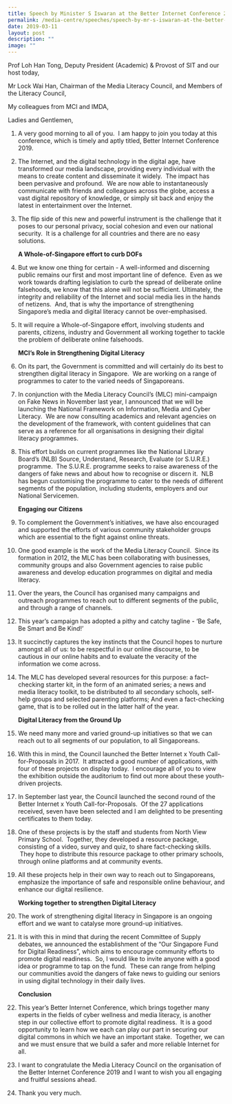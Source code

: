 ```yaml
---
title: Speech by Minister S Iswaran at the Better Internet Conference 2019
permalink: /media-centre/speeches/speech-by-mr-s-iswaran-at-the-better-internet-conference-2019/
date: 2019-03-11
layout: post
description: ""
image: ""
---
```

Prof Loh Han Tong, Deputy President (Academic) & Provost of SIT and our host today,  
  
Mr Lock Wai Han, Chairman of the Media Literacy Council, and Members of the Literacy Council,  
  
My colleagues from MCI and IMDA,  
  
Ladies and Gentlemen,   
  
1. A very good morning to all of you.  I am happy to join you today at this conference, which is timely and aptly titled, Better Internet Conference 2019.  
  
2. The Internet, and the digital technology in the digital age, have transformed our media landscape, providing every individual with the means to create content and disseminate it widely.  The impact has been pervasive and profound.  We are now able to instantaneously communicate with friends and colleagues across the globe, access a vast digital repository of knowledge, or simply sit back and enjoy the latest in entertainment over the Internet.  
  
3. The flip side of this new and powerful instrument is the challenge that it poses to our personal privacy, social cohesion and even our national security.  It is a challenge for all countries and there are no easy solutions.    
  
    **A Whole-of-Singapore effort to curb DOFs**  
  
4. But we know one thing for certain - A well-informed and discerning public remains our first and most important line of defence.  Even as we work towards drafting legislation to curb the spread of deliberate online falsehoods, we know that this alone will not be sufficient. Ultimately, the integrity and reliability of the Internet and social media lies in the hands of netizens.  And, that is why the importance of strengthening Singapore’s media and digital literacy cannot be over-emphasised.  
  
5. It will require a Whole-of-Singapore effort, involving students and parents, citizens, industry and Government all working together to tackle the problem of deliberate online falsehoods.  

    **MCI’s Role in Strengthening Digital Literacy**  
  
6. On its part, the Government is committed and will certainly do its best to strengthen digital literacy in Singapore.  We are working on a range of programmes to cater to the varied needs of Singaporeans.  
  
7. In conjunction with the Media Literacy Council’s (MLC) mini-campaign on Fake News in November last year, I announced that we will be launching the National Framework on Information, Media and Cyber Literacy.  We are now consulting academics and relevant agencies on the development of the framework, with content guidelines that can serve as a reference for all organisations in designing their digital literacy programmes.  
  
8. This effort builds on current programmes like the National Library Board’s (NLB) Source, Understand, Research, Evaluate (or S.U.R.E.) programme.  The S.U.R.E. programme seeks to raise awareness of the dangers of fake news and about how to recognise or discern it.  NLB has begun customising the programme to cater to the needs of different segments of the population, including students, employers and our National Servicemen.  
  
    **Engaging our Citizens**  
  
9. To complement the Government’s initiatives, we have also encouraged and supported the efforts of various community stakeholder groups which are essential to the fight against online threats.  

10. One good example is the work of the Media Literacy Council.  Since its formation in 2012, the MLC has been collaborating with businesses, community groups and also Government agencies to raise public awareness and develop education programmes on digital and media literacy.   
  
11. Over the years, the Council has organised many campaigns and outreach programmes to reach out to different segments of the public, and through a range of channels.  
  
12. This year’s campaign has adopted a pithy and catchy tagline - ‘Be Safe, Be Smart and Be Kind!’   
  
13. It succinctly captures the key instincts that the Council hopes to nurture amongst all of us: to be respectful in our online discourse, to be cautious in our online habits and to evaluate the veracity of the information we come across.   
  
14. The MLC has developed several resources for this purpose: a fact–checking starter kit, in the form of an animated series; a news and media literacy toolkit, to be distributed to all secondary schools, self-help groups and selected parenting platforms; And even a fact-checking game, that is to be rolled out in the latter half of the year.  
  
    **Digital Literacy from the Ground Up**  
  
15. We need many more and varied ground-up initiatives so that we can reach out to all segments of our population, to all Singaporeans.  
  
16. With this in mind, the Council launched the Better Internet x Youth Call-for-Proposals in 2017.  It attracted a good number of applications, with four of these projects on display today.  I encourage all of you to view the exhibition outside the auditorium to find out more about these youth-driven projects.  
  
17. In September last year, the Council launched the second round of the Better Internet x Youth Call-for-Proposals.  Of the 27 applications received, seven have been selected and I am delighted to be presenting certificates to them today.  
  
18. One of these projects is by the staff and students from North View Primary School.  Together, they developed a resource package, consisting of a video, survey and quiz, to share fact-checking skills.  They hope to distribute this resource package to other primary schools, through online platforms and at community events.  
  
19. All these projects help in their own way to reach out to Singaporeans, emphasize the importance of safe and responsible online behaviour, and enhance our digital resilience.  
  
    **Working together to strengthen Digital Literacy**  
  
20. The work of strengthening digital literacy in Singapore is an ongoing effort and we want to catalyse more ground-up initiatives.    
  
21. It is with this in mind that during the recent Committee of Supply debates, we announced the establishment of the “Our Singapore Fund for Digital Readiness”, which aims to encourage community efforts to promote digital readiness.  So, I would like to invite anyone with a good idea or programme to tap on the fund.  These can range from helping our communities avoid the dangers of fake news to guiding our seniors in using digital technology in their daily lives.  

    **Conclusion**  
  
22. This year’s Better Internet Conference, which brings together many experts in the fields of cyber wellness and media literacy, is another step in our collective effort to promote digital readiness.  It is a good opportunity to learn how we each can play our part in securing our digital commons in which we have an important stake.  Together, we can and we must ensure that we build a safer and more reliable Internet for all.  
  
23. I want to congratulate the Media Literacy Council on the organisation of the Better Internet Conference 2019 and I want to wish you all engaging and fruitful sessions ahead.  
  
24. Thank you very much.